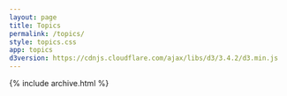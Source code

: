 ```yaml
---
layout: page
title: Topics
permalink: /topics/
style: topics.css
app: topics
d3version: https://cdnjs.cloudflare.com/ajax/libs/d3/3.4.2/d3.min.js
---
```

{% include archive.html %}

